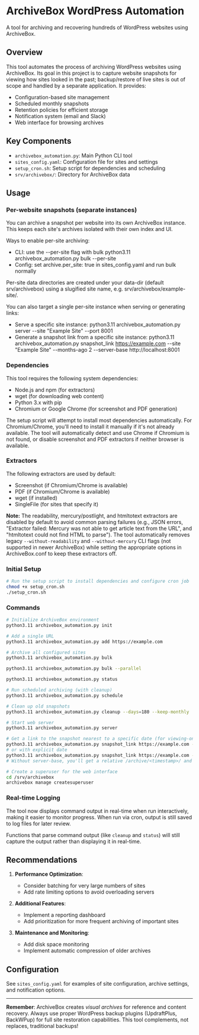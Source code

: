 # ArchiveBox WordPress Automation

A tool for archiving and recovering hundreds of WordPress websites using ArchiveBox.

## Overview

This tool automates the process of archiving WordPress websites using ArchiveBox. Its goal in this project is to capture website snapshots for viewing how sites looked in the past; backup/restore of live sites is out of scope and handled by a separate application. It provides:

- Configuration-based site management
- Scheduled monthly snapshots
- Retention policies for efficient storage
- Notification system (email and Slack)
- Web interface for browsing archives

## Key Components

- `archivebox_automation.py`: Main Python CLI tool
- `sites_config.yaml`: Configuration file for sites and settings
- `setup_cron.sh`: Setup script for dependencies and scheduling
- `srv/archivebox/`: Directory for ArchiveBox data

## Usage

### Per-website snapshots (separate instances)

You can archive a snapshot per website into its own ArchiveBox instance. This keeps each site's archives isolated with their own index and UI.

Ways to enable per-site archiving:
- CLI: use the --per-site flag with bulk
  python3.11 archivebox_automation.py bulk --per-site
- Config: set archive.per_site: true in sites_config.yaml and run bulk normally

Per-site data directories are created under your data-dir (default srv/archivebox) using a slugified site name, e.g. srv/archivebox/example-site/.

You can also target a single per-site instance when serving or generating links:
- Serve a specific site instance:
  python3.11 archivebox_automation.py server --site "Example Site" --port 8001
- Generate a snapshot link from a specific site instance:
  python3.11 archivebox_automation.py snapshot_link https://example.com --site "Example Site" --months-ago 2 --server-base http://localhost:8001

### Dependencies

This tool requires the following system dependencies:
- Node.js and npm (for extractors)
- wget (for downloading web content)
- Python 3.x with pip
- Chromium or Google Chrome (for screenshot and PDF generation)

The setup script will attempt to install most dependencies automatically. For Chromium/Chrome, you'll need to install it manually if it's not already available. The tool will automatically detect and use Chrome if Chromium is not found, or disable screenshot and PDF extractors if neither browser is available.

### Extractors

The following extractors are used by default:
- Screenshot (if Chromium/Chrome is available)
- PDF (if Chromium/Chrome is available)
- wget (if installed)
- SingleFile (for sites that specify it)

**Note:** The readability, mercury/postlight, and htmltotext extractors are disabled by default to avoid common parsing failures (e.g., JSON errors, "Extractor failed: Mercury was not able to get article text from the URL", and "htmltotext could not find HTML to parse"). The tool automatically removes legacy `--without-readability` and `--without-mercury` CLI flags (not supported in newer ArchiveBox) while setting the appropriate options in ArchiveBox.conf to keep these extractors off.

### Initial Setup

```bash
# Run the setup script to install dependencies and configure cron job
chmod +x setup_cron.sh
./setup_cron.sh
```

### Commands

```bash
# Initialize ArchiveBox environment
python3.11 archivebox_automation.py init

# Add a single URL
python3.11 archivebox_automation.py add https://example.com

# Archive all configured sites
python3.11 archivebox_automation.py bulk

python3.11 archivebox_automation.py bulk --parallel

python3.11 archivebox_automation.py status

# Run scheduled archiving (with cleanup)
python3.11 archivebox_automation.py schedule

# Clean up old snapshots
python3.11 archivebox_automation.py cleanup --days=180 --keep-monthly

# Start web server
python3.11 archivebox_automation.py server

# Get a link to the snapshot nearest to a specific date (for viewing-only use cases)
python3.11 archivebox_automation.py snapshot_link https://example.com --months-ago 2 --server-base http://localhost:8001
# or with explicit date
python3.11 archivebox_automation.py snapshot_link https://example.com --date 2025-06 --server-base http://localhost:8001
# Without server-base, you'll get a relative /archive/<timestamp>/ and a local file path fallback

# Create a superuser for the web interface 
cd /srv/archivebox
archivebox manage createsuperuser
```

### Real-time Logging

The tool now displays command output in real-time when run interactively, making it easier to monitor progress. When run via cron, output is still saved to log files for later review.

Functions that parse command output (like `cleanup` and `status`) will still capture the output rather than displaying it in real-time.

## Recommendations

1. **Performance Optimization**:
   - Consider batching for very large numbers of sites
   - Add rate limiting options to avoid overloading servers

2. **Additional Features**:
   - Implement a reporting dashboard
   - Add prioritization for more frequent archiving of important sites

3. **Maintenance and Monitoring**:
   - Add disk space monitoring
   - Implement automatic compression of older archives

## Configuration

See `sites_config.yaml` for examples of site configuration, archive settings, and notification options.

---

**Remember**: ArchiveBox creates *visual archives* for reference and content recovery. Always use proper WordPress backup plugins (UpdraftPlus, BackWPup) for full site restoration capabilities. This tool complements, not replaces, traditional backups!